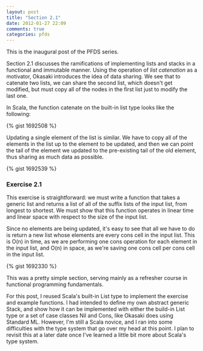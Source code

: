 ```yaml
---
layout: post
title: "Section 2.1"
date: 2012-01-27 22:09
comments: true
categories: pfds
---
```

This is the inaugural post of the PFDS series.

Section 2.1 discusses the ramifications of implementing lists and stacks in a
functional and immutable manner. Using the operation of <em>list catenation</em>
as a motivator, Okasaki introduces the idea of data sharing. We see that to
catenate two lists, we can share the second list, which doesn't get modified,
but must copy all of the nodes in the first list just to modify the last one.

In Scala, the function catenate on the built-in list type looks like the
following:

{% gist 1692508 %}

Updating a single element of the list is similar. We have to copy all of the
elements in the list up to the element to be updated, and then we can point the
tail of the element we updated to the pre-existing tail of the old element,
thus sharing as much data as possible.

{% gist 1692539 %}

### Exercise 2.1

This exercise is straightforward: we must write a function that takes a generic
list and returns a list of all of the suffix lists of the input list,
from longest to shortest. We must show that this function operates in linear
time and linear space with respect to the size of the input list.

Since no elements are being updated, it's easy to see that all we have to do is
return a new list whose elements are every cons cell in the input list. This
is O(n) in time, as we are performing one cons operation for each element in the
input list, and O(n) in space, as we're saving one cons cell per cons cell in
the input list.

{% gist 1692330 %}

This was a pretty simple section, serving mainly as a refresher course in
functional programming fundamentals.

For this post, I reused Scala's built-in List type to implement the exercise
and example functions. I had intended to define my own abstract generic Stack,
and show how it can be implemented with either the build-in List type or a set
of case classes Nil and Cons, like Okasaki does using Standard ML. However, I'm
still a Scala novice, and I ran into some difficulties with the type system
that go over my head at this point. I plan to revisit this at a later date once
I've learned a little bit more about Scala's type system.
